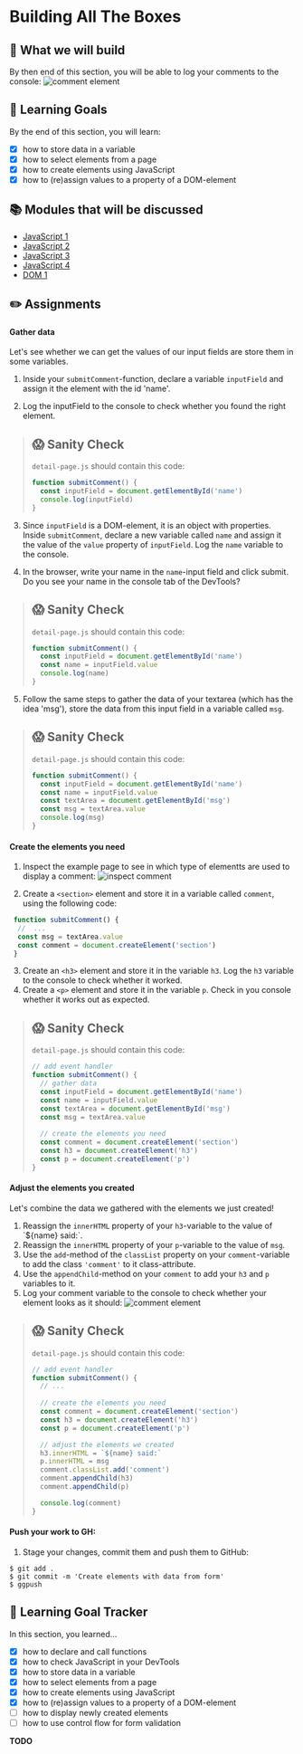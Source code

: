 # Building All The Boxes

## 🎨 What we will build
By then end of this section, you will be able to log your comments to the console: 
![comment element](https://cd.sseu.re/Een_vrolijke_vioolspeler_2018-12-11_15-18-09.png)


## 🎯 Learning Goals
By the end of this section, you will learn:
* [X] how to store data in a variable
* [X] how to select elements from a page
* [X] how to create elements using JavaScript
* [X] how to (re)assign values to a property of a DOM-element

## 📚 Modules that will be discussed
  * [JavaScript 1]()
  * [JavaScript 2]()
  * [JavaScript 3]()
  * [JavaScript 4]()
  * [DOM 1]()

## ✏️ Assignments
#### Gather data
Let's see whether we can get the values of our input fields are store them in some variables.


1. Inside your `submitComment`-function, declare a variable `inputField` and assign it the element with the id 'name'.

2. Log the inputField to the console to check whether you found the right element.

> ## 😱  Sanity Check
> `detail-page.js` should contain this code:
> ```js
> function submitComment() {
>   const inputField = document.getElementById('name')
>   console.log(inputField)
> }

3. Since `inputField` is a DOM-element, it is an object with properties. Inside `submitComment`, declare a new variable called `name` and assign it the value of the `value` property of `inputField`. Log the `name` variable to the console.

4. In the browser, write your name in the `name`-input field and click submit. Do you see your name in the console tab of the DevTools?

> ## 😱  Sanity Check
> `detail-page.js` should contain this code:
> ```js
> function submitComment() {
>   const inputField = document.getElementById('name')
>   const name = inputField.value
>   console.log(name)
> }

5. Follow the same steps to gather the data of your textarea (which has the idea 'msg'), store the data from this input field in a variable called `msg`.

> ## 😱  Sanity Check
> `detail-page.js` should contain this code:
> ```javascript
> function submitComment() {
>   const inputField = document.getElementById('name')
>   const name = inputField.value
>   const textArea = document.getElementById('msg')
>   const msg = textArea.value
>   console.log(msg)
> }
> ```

#### Create the elements you need
1. Inspect the example page to see in which type of elementts are used to display a comment:
![inspect comment](https://cd.sseu.re/Een_vrolijke_vioolspeler_2018-12-11_11-56-51.png)

2. Create a `<section>` element and store it in a variable called `comment`, using the following code:
```javascript
 function submitComment() {
  //  ...
  const msg = textArea.value
  const comment = document.createElement('section')
 }
```

3. Create an `<h3>` element and store it in the variable `h3`. Log the `h3` variable to the console to check whether it worked.
4. Create a `<p>` element and store it in the variable `p`. Check in you console whether it works out as expected.

> ## 😱  Sanity Check
> `detail-page.js` should contain this code:
> ```javascript
> // add event handler
> function submitComment() {
>   // gather data
>   const inputField = document.getElementById('name')
>   const name = inputField.value
>   const textArea = document.getElementById('msg')
>   const msg = textArea.value
>   
>   // create the elements you need
>   const comment = document.createElement('section')
>   const h3 = document.createElement('h3')
>   const p = document.createElement('p')
> }
> ```

#### Adjust the elements you created
Let's combine the data we gathered with the elements we just created!

1. Reassign the `innerHTML` property of your `h3`-variable to the value of \`${name} said:\`.
1. Reassign the `innerHTML` property of your `p`-variable to the value of `msg`.
1. Use the `add`-method of the `classList` property on your `comment`-variable to add the class `'comment'` to it class-attribute.
1. Use the `appendChild`-method on your `comment` to add your `h3` and `p` variables to it.
1. Log your comment variable to the console to check whether your element looks as  it should:
![comment element](https://cd.sseu.re/Een_vrolijke_vioolspeler_2018-12-11_15-18-09.png)

> ## 😱  Sanity Check
> `detail-page.js` should contain this code:
> ```javascript
> // add event handler
> function submitComment() {
>   // ...
>   
>   // create the elements you need
>   const comment = document.createElement('section')
>   const h3 = document.createElement('h3')
>   const p = document.createElement('p')
>
>   // adjust the elements we created
>   h3.innerHTML = `${name} said:`
>   p.innerHTML = msg
>   comment.classList.add('comment')
>   comment.appendChild(h3)
>   comment.appendChild(p)
> 
>   console.log(comment)
> }
> ```

#### Push your work to GH:
1. Stage your changes, commit them and push them to GitHub:

```shell
$ git add .
$ git commit -m 'Create elements with data from form'
$ ggpush
```


## 🎯 Learning Goal Tracker
In this section, you learned...
* [X] how to declare and call functions
* [X] how to check JavaScript in your DevTools
* [X] how to store data in a variable
* [X] how to select elements from a page
* [X] how to create elements using JavaScript
* [X] how to (re)assign values to a property of a DOM-element
* [ ] how to display newly created elements
* [ ] how to use control flow for form validation

**TODO**
